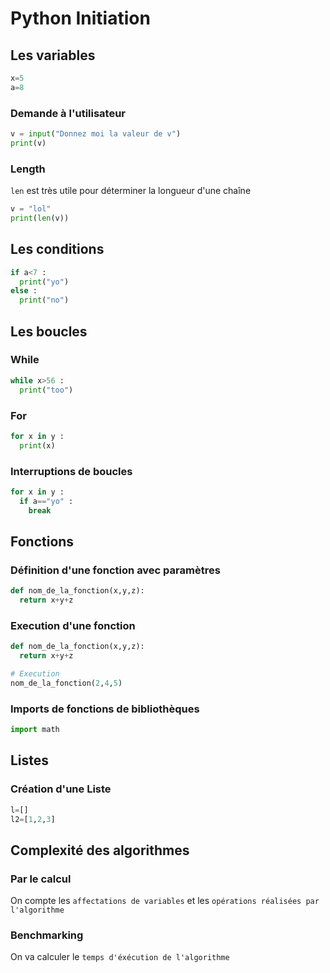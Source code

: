 # Python Initiation

## Les variables
```python
x=5
a=8
```
### Demande à l'utilisateur

```python
v = input("Donnez moi la valeur de v")
print(v)
```

### Length

`len` est très utile pour déterminer la longueur d'une chaîne

```python
v = "lol"
print(len(v))
```

## Les conditions

```python
if a<7 :
  print("yo")
else :
  print("no")
```

## Les boucles

### While

```python
while x>56 :
  print("too")

```
### For

```python
for x in y :
  print(x)

```

### Interruptions de boucles

```python
for x in y :
  if a=="yo" :
    break

```

## Fonctions

### Définition d'une fonction avec paramètres


```python
def nom_de_la_fonction(x,y,z):
  return x+y+z
```

### Execution d'une fonction

```python
def nom_de_la_fonction(x,y,z):
  return x+y+z

# Execution
nom_de_la_fonction(2,4,5)
```

### Imports de fonctions de bibliothèques


```python
import math
```

## Listes

### Création d'une Liste

```python
l=[]
l2=[1,2,3]

```
## Complexité des algorithmes

### Par le calcul

On compte les `affectations de variables` et les `opérations réalisées par l'algorithme`

### Benchmarking

On va calculer le `temps d'éxécution de l'algorithme`
